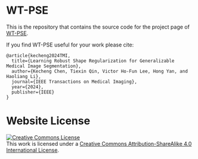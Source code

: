 # WT-PSE

This is the repository that contains the source code for the project page of [WT-PSE](https://tonyckc.github.io/WT-PSE/).

If you find WT-PSE useful for your work please cite:
```
@article{kecheng2024TMI,
  title={Learning Robust Shape Regularization for Generalizable Medical Image Segmentation},
  author={Kecheng Chen, Tiexin Qin, Victor Ho-Fun Lee, Hong Yan, and Haoliang Li},
  journal={IEEE Transactions on Medical Imaging},
  year={2024},
  publisher={IEEE}
}
```

# Website License
<a rel="license" href="http://creativecommons.org/licenses/by-sa/4.0/"><img alt="Creative Commons License" style="border-width:0" src="https://i.creativecommons.org/l/by-sa/4.0/88x31.png" /></a><br />This work is licensed under a <a rel="license" href="http://creativecommons.org/licenses/by-sa/4.0/">Creative Commons Attribution-ShareAlike 4.0 International License</a>.

